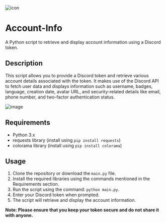 ![icon](https://raw.githubusercontent.com/TheBloodEye/Assets/main/account%20info.png)

# Account-Info

A Python script to retrieve and display account information using a Discord token.

## Description

This script allows you to provide a Discord token and retrieve various account details associated with the token. 
It makes use of the Discord API to fetch user data and displays information such as username, badges, language, creation date, avatar URL, and security-related details like email, phone number, and two-factor authentication status.

![image](https://raw.githubusercontent.com/TheBloodEye/Assets/main/tempsnip.png)

## Requirements

- Python 3.x
- requests library (install using `pip install requests`)
- colorama library (install using `pip install colorama`)

## Usage

1. Clone the repository or download the `main.py` file.
2. Install the required libraries using the commands mentioned in the Requirements section.
3. Run the script using the command: `python main.py`.
4. Enter your Discord token when prompted.
5. The script will retrieve and display the account information.

**Note: Please ensure that you keep your token secure and do not share it with anyone.**

